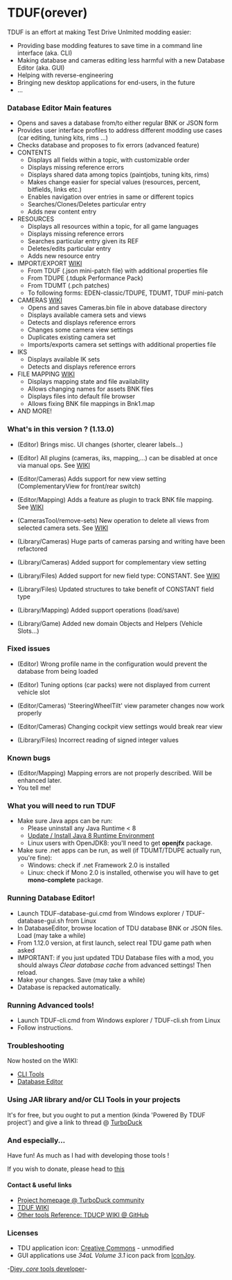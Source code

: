 # TDUF(orever)

TDUF is an effort at making Test Drive Unlmited modding easier:

* Providing base modding features to save time in a command line interface (aka. CLI)
* Making database and cameras editing less harmful with a new Database Editor (aka. GUI)
* Helping with reverse-engineering
* Bringing new desktop applications for end-users, in the future
* ...


### Database Editor Main features
* Opens and saves a database from/to either regular BNK or JSON form
* Provides user interface profiles to address different modding use cases (car editing, tuning kits, rims ...)
* Checks database and proposes to fix errors (advanced feature)
* CONTENTS
    * Displays all fields within a topic, with customizable order
    * Displays missing reference errors
    * Displays shared data among topics (paintjobs, tuning kits, rims)
    * Makes change easier for special values (resources, percent, bitfields, links etc.)
    * Enables navigation over entries in same or different topics
    * Searches/Clones/Deletes particular entry
    * Adds new content entry
* RESOURCES
    * Displays all resources within a topic, for all game languages
    * Displays missing reference errors
    * Searches particular entry given its REF
    * Deletes/edits particular entry
    * Adds new resource entry
* IMPORT/EXPORT [WIKI](https://github.com/djey47/tduf/wiki/Quick-Tour-Editor#import--export-data)
    * From TDUF (.json mini-patch file) with additional properties file
    * From TDUPE (.tdupk Performance Pack)
    * From TDUMT (.pch patches)
    * To following forms: EDEN-classic/TDUPE, TDUMT, TDUF mini-patch
* CAMERAS [WIKI](https://github.com/djey47/tduf/wiki/Adjust-Cameras-Editor)
    * Opens and saves Cameras.bin file in above database directory
    * Displays available camera sets and views
    * Detects and displays reference errors
    * Changes some camera view settings
    * Duplicates existing camera set
    * Imports/exports camera set settings with additional properties file
* IKS
    * Displays available IK sets
    * Detects and displays reference errors
* FILE MAPPING [WIKI](https://github.com/djey47/tduf/wiki/File-Mapping-Editor)
    * Displays mapping state and file availability
    * Allows changing names for assets BNK files
    * Displays files into default file browser
    * Allows fixing BNK file mappings in Bnk1.map 
* AND MORE!


### What's in this version ? (1.13.0)
* (Editor) Brings misc. UI changes (shorter, clearer labels...)
* (Editor) All plugins (cameras, iks, mapping,...) can be disabled at once via manual ops. See [WIKI](https://github.com/djey47/tduf/wiki/Advanced-Editor)
* (Editor/Cameras) Adds support for new view setting (ComplementaryView for front/rear switch)
* (Editor/Mapping) Adds a feature as plugin to track BNK file mapping. See [WIKI](https://github.com/djey47/tduf/wiki/File-Mapping-Editor)

* (CamerasTool/remove-sets) New operation to delete all views from selected camera sets. See [WIKI](https://github.com/djey47/tduf/wiki/Cameras-Tool-CLI#f-delete-view-sets)

* (Library/Cameras) Huge parts of cameras parsing and writing have been refactored
* (Library/Cameras) Added support for complementary view setting
* (Library/Files) Added support for new field type: CONSTANT. See [WIKI](https://github.com/djey47/tduf/wiki/Reverse-Engineering-Structure#field-types)
* (Library/Files) Updated structures to take benefit of CONSTANT field type
* (Library/Mapping) Added support operations (load/save)
* (Library/Game) Added new domain Objects and Helpers (Vehicle Slots...)


### Fixed issues
* (Editor) Wrong profile name in the configuration would prevent the database from being loaded
* (Editor) Tuning options (car packs) were not displayed from current vehicle slot
* (Editor/Cameras) 'SteeringWheelTilt' view parameter changes now work properly
* (Editor/Cameras) Changing cockpit view settings would break rear view

* (Library/Files) Incorrect reading of signed integer values


### Known bugs
* (Editor/Mapping) Mapping errors are not properly described. Will be enhanced later.
* You tell me!


### What you will need to run TDUF
* Make sure Java apps can be run:
    - Please uninstall any Java Runtime < 8
    - [Update / Install Java 8 Runtime Environment](http://www.oracle.com/technetwork/java/javase/downloads/jre8-downloads-2133155.html)
    - Linux users with OpenJDK8: you'll need to get **openjfx** package.
* Make sure .net apps can be run, as well (if TDUMT/TDUPE actually run, you're fine):
    - Windows: check if .net Framework 2.0 is installed
    - Linux: check if Mono 2.0 is installed, otherwise you will have to get **mono-complete** package.


### Running Database Editor!
- Launch TDUF-database-gui.cmd from Windows explorer / TDUF-database-gui.sh from Linux
- In DatabaseEditor, browse location of TDU database BNK or JSON files. Load (may take a while)
- From 1.12.0 version, at first launch, select real TDU game path when asked 
- IMPORTANT: if you just updated TDU Database files with a mod, you should always *Clear database cache* from advanced settings! Then reload.
- Make your changes. Save (may take a while)
- Database is repacked automatically.


### Running Advanced tools!
- Launch TDUF-cli.cmd from Windows explorer / TDUF-cli.sh from Linux
- Follow instructions.


### Troubleshooting
Now hosted on the WIKI:
- [CLI Tools](https://github.com/djey47/tduf/wiki/Troubleshooting)
- [Database Editor](https://github.com/djey47/tduf/wiki/Troubleshooting-Editor)


### Using JAR library and/or CLI Tools in your projects
It's for free, but you ought to put a mention (kinda 'Powered By TDUF project') and give a link to thread @ [TurboDuck](http://forum.turboduck.net/threads/32570-Djey-Discussion-about-new-modding-possibilities)


### And especially...
Have fun! As much as I had with developing those tools !

If you wish to donate, please head to [this](http://bit.ly/13YI3bP)

#### Contact & useful links

* [Project homepage @ TurboDuck community](http://forum.turboduck.net/forums/79-tdu-mod-tools-support)
* [TDUF WIKI](https://github.com/djey47/tduf/wiki)
* [Other tools Reference: TDUCP WIKI @ GitHub](https://github.com/djey47/tdu-cp/wiki/Tools-reference)


### Licenses

* TDU application icon: [Creative Commons](https://creativecommons.org/licenses/by-nc-nd/4.0/#) - unmodified
* GUI applications use *34aL Volume 3.1* icon pack from [IconJoy](http://icojam.com).

-[Djey, *core* tools developer](https://github.com/djey47)-
